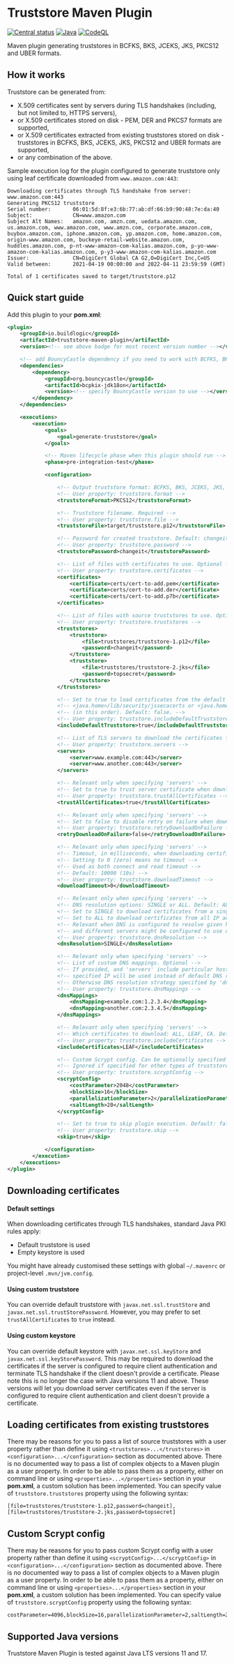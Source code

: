 # Truststore Maven Plugin

[![Central status](https://maven-badges.herokuapp.com/maven-central/io.buildlogic/truststore-maven-plugin/badge.svg)](https://maven-badges.herokuapp.com/maven-central/io.buildlogic/truststore-maven-plugin)
[![Java](https://github.com/ipastusi/truststore-maven-plugin/actions/workflows/maven.yml/badge.svg)](https://github.com/ipastusi/truststore-maven-plugin/actions/workflows/maven.yml)
[![CodeQL](https://github.com/ipastusi/truststore-maven-plugin/actions/workflows/codeql-analysis.yml/badge.svg)](https://github.com/ipastusi/truststore-maven-plugin/actions/workflows/codeql-analysis.yml)

Maven plugin generating truststores in BCFKS, BKS, JCEKS, JKS, PKCS12 and UBER formats.

## How it works

Truststore can be generated from:

- X.509 certificates sent by servers during TLS handshakes (including, but not limited to, HTTPS servers),
- or X.509 certificates stored on disk - PEM, DER and PKCS7 formats are supported,
- or X.509 certificates extracted from existing truststores stored on disk - truststores in BCFKS, BKS, JCEKS, JKS,
  PKCS12 and UBER formats are supported,
- or any combination of the above.

Sample execution log for the plugin configured to generate truststore only using leaf certificate downloaded from
`www.amazon.com:443`:

```
Downloading certificates through TLS handshake from server: www.amazon.com:443
Generating PKCS12 truststore
Serial number:       06:01:5d:8f:e3:6b:77:ab:df:66:b9:90:48:7e:da:40
Subject:             CN=www.amazon.com
Subject Alt Names:   amazon.com, amzn.com, uedata.amazon.com, us.amazon.com, www.amazon.com, www.amzn.com, corporate.amazon.com, buybox.amazon.com, iphone.amazon.com, yp.amazon.com, home.amazon.com, origin-www.amazon.com, buckeye-retail-website.amazon.com, huddles.amazon.com, p-nt-www-amazon-com-kalias.amazon.com, p-yo-www-amazon-com-kalias.amazon.com, p-y3-www-amazon-com-kalias.amazon.com
Issuer:              CN=DigiCert Global CA G2,O=DigiCert Inc,C=US
Valid between:       2021-04-19 00:00:00 and 2022-04-11 23:59:59 (GMT)

Total of 1 certificates saved to target/truststore.p12
```

## Quick start guide

Add this plugin to your **pom.xml**:

```xml
<plugin>
    <groupId>io.buildlogic</groupId>
    <artifactId>truststore-maven-plugin</artifactId>
    <version><!-- see above badge for most recent version number --></version>

    <!-- add BouncyCastle dependency if you need to work with BCFKS, BKS or UBER truststore formats -->
    <dependencies>
        <dependency>
            <groupId>org.bouncycastle</groupId>
            <artifactId>bcpkix-jdk18on</artifactId>
            <version><!-- specify BouncyCastle version to use --></version>
        </dependency>
    </dependencies>

    <executions>
        <execution>
            <goals>
                <goal>generate-truststore</goal>
            </goals>

            <!-- Maven lifecycle phase when this plugin should run -->
            <phase>pre-integration-test</phase>

            <configuration>

                <!-- Output truststore format: BCFKS, BKS, JCEKS, JKS, PKCS12 and UBER. Default: PKCS12 -->
                <!-- User property: truststore.format -->
                <truststoreFormat>PKCS12</truststoreFormat>

                <!-- Truststore filename. Required -->
                <!-- User property: truststore.file -->
                <truststoreFile>target/truststore.p12</truststoreFile>

                <!-- Password for created truststore. Default: changeit -->
                <!-- User property: truststore.password -->
                <truststorePassword>changeit</truststorePassword>

                <!-- List of files with certificates to use. Optional -->
                <!-- User property: truststore.certificates -->
                <certificates>
                    <certificate>certs/cert-to-add.pem</certificate>
                    <certificate>certs/cert-to-add.der</certificate>
                    <certificate>certs/cert-to-add.p7b</certificate>
                </certificates>

                <!-- List of files with source truststores to use. Optional -->
                <!-- User property: truststore.truststores -->
                <truststores>
                    <truststore>
                        <file>truststores/truststore-1.p12</file>
                        <password>changeit</password>
                    </truststore>
                    <truststore>
                        <file>truststores/truststore-2.jks</file>
                        <password>topsecret</password>
                    </truststore>
                </truststores>

                <!-- Set to true to load certificates from the default truststore in either -->
                <!-- <java.home>/lib/security/jssecacerts or <java.home>/lib/security/cacerts -->
                <!-- (in this order). Default: false. -->
                <!-- User property: truststore.includeDefaultTruststore -->
                <includeDefaultTruststore>true</includeDefaultTruststore>

                <!-- List of TLS servers to download the certificates from. Optional -->
                <!-- User property: truststore.servers -->
                <servers>
                    <server>www.example.com:443</server>
                    <server>www.another.com:443</server>
                </servers>

                <!-- Relevant only when specifying 'servers' -->
                <!-- Set to true to trust server certificate when downloading certificates. Default: false -->
                <!-- User property: truststore.trustAllCertificates -->
                <trustAllCertificates>true</trustAllCertificates>

                <!-- Relevant only when specifying 'servers' -->
                <!-- Set to false to disable retry on failure when downloading certificates. Default: true -->
                <!-- User property: truststore.retryDownloadOnFailure -->
                <retryDownloadOnFailure>false</retryDownloadOnFailure>

                <!-- Relevant only when specifying 'servers' -->
                <!-- Timeout, in milliseconds, when downloading certificates -->
                <!-- Setting to 0 (zero) means no timeout -->
                <!-- Used as both connect and read timeout -->
                <!-- Default: 10000 (10s) -->
                <!-- User property: truststore.downloadTimeout -->
                <downloadTimeout>0</downloadTimeout>

                <!-- Relevant only when specifying 'servers' -->
                <!-- DNS resolution options: SINGLE or ALL. Default: ALL -->
                <!-- Set to SINGLE to download certificates from a single IP address the hostname resolves to -->
                <!-- Set to ALL to download certificates from all IP addresses the hostname resolves to -->
                <!-- Relevant when DNS is configured to resolve given hostname to more than one IP address, -->
                <!-- and different servers might be configured to use different X.509 certificates -->
                <!-- User property: truststore.dnsResolution -->
                <dnsResolution>SINGLE</dnsResolution>

                <!-- Relevant only when specifying 'servers' -->
                <!-- List of custom DNS mappings. Optional -->
                <!-- If provided, and 'servers' include particular hostname, -->
                <!-- specified IP will be used instead of default DNS resolution -->
                <!-- Otherwise DNS resolution strategy specified by 'dnsResolution' will be used -->
                <!-- User property: truststore.dnsMappings -->
                <dnsMappings>
                    <dnsMapping>example.com:1.2.3.4</dnsMapping>
                    <dnsMapping>another.com:2.3.4.5</dnsMapping>
                </dnsMappings>

                <!-- Relevant only when specifying 'servers' -->
                <!-- Which certificates to download: ALL, LEAF, CA. Default: ALL. -->
                <!-- User property: truststore.includeCertificates -->
                <includeCertificates>LEAF</includeCertificates>

                <!-- Custom Scrypt config. Can be optionally specified when 'truststoreFormat' is set to BCFKS -->
                <!-- Ignored if specified for other types of truststores -->
                <!-- User property: truststore.scryptConfig -->
                <scryptConfig>
                    <costParameter>2048</costParameter>
                    <blockSize>16</blockSize>
                    <parallelizationParameter>2</parallelizationParameter>
                    <saltLength>20</saltLength>
                </scryptConfig>

                <!-- Set to true to skip plugin execution. Default: false -->
                <!-- User property: truststore.skip -->
                <skip>true</skip>

            </configuration>
        </execution>
    </executions>
</plugin>
```

## Downloading certificates

#### Default settings

When downloading certificates through TLS handshakes, standard Java PKI rules apply:

- Default truststore is used
- Empty keystore is used

You might have already customised these settings with global `~/.mavenrc` or project-level `.mvn/jvm.config`.

#### Using custom truststore

You can override default truststore with `javax.net.ssl.trustStore` and `javax.net.ssl.trustStorePassword`. However, you
may prefer to set `trustAllCertificates` to `true` instead.

#### Using custom keystore

You can override default keystore with `javax.net.ssl.keyStore` and `javax.net.ssl.keyStorePassword`. This may be
required to download the certificates if the server is configured to require client authentication and terminate TLS
handshake if the client doesn't provide a certificate. Please note this is no longer the case with Java versions 11 and
above. These versions will let you download server certificates even if the server is configured to require client
authentication and client doesn't provide a certificate.

## Loading certificates from existing truststores

There may be reasons for you to pass a list of source truststores with a user property rather than define it
using `<truststores>...</truststores>` in `<configuration>...</configuration>` section as documented above. There is no
documented way to pass a list of complex objects to a Maven plugin as a user property. In order to be able to pass them
as a property, either on command line or using `<properties>...</properties>` section in your **pom.xml**, a custom
solution has been implemented. You can specify value of `truststore.truststores` property using the following syntax:

```
[file=truststores/truststore-1.p12,password=changeit],[file=truststores/truststore-2.jks,password=topsecret]
```

## Custom Scrypt config

There may be reasons for you to pass custom Scrypt config with a user property rather than define it
using `<scryptConfig>...</scryptConfig>` in `<configuration>...</configuration>` section as documented above. There is
no documented way to pass a list of complex objects to a Maven plugin as a user property. In order to be able to pass
them as a property, either on command line or using `<properties>...</properties>` section in your **pom.xml**, a custom
solution has been implemented. You can specify value of `truststore.scryptConfig` property using the following syntax:

```
costParameter=4096,blockSize=16,parallelizationParameter=2,saltLength=20
```

## Supported Java versions

Truststore Maven Plugin is tested against Java LTS versions 11 and 17.
